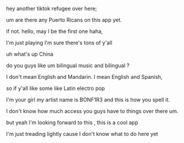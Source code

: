 <!-- 嘿，我也是从抖音（TikTok）过来的 “难民” 一枚。 -->
hey another tiktok refugee over here;

<!-- 嗯，这个应用程序上现在有波多黎各人吗？
在这句话中，“yet” 用作副词，置于句尾，具有以下作用和含义：
强调时间相关性：它常与现在完成时或一般现在时连用，表达 “到目前为止”“迄今为止” 的意思 ，用于询问在当前这个时间点，是否已经有波多黎各人出现在这个应用程序上。
 -->
um are there any Puerto Ricans on this app yet.

<!-- 要是还没有的话，你们好呀，我能成为第一个（在这个应用上的波多黎各人）吗，哈哈。 -->
if not. hello, may I be the first one haha,   

<!-- 我只是开个玩笑，我肯定你们（平台上）有很多（波多黎各人） 。
“just playing” 常见意思为 “只是开个玩笑”“只是闹着玩”
“y'all” 是一个非正式的英语词汇，是 “you all” 的缩写形式 ，主要在美国南部和一些非洲裔美国人社区使用，意为 “你们所有人”“大家” ，在口语交流中使用很频繁，让对话显得更加亲切、随意 
 -->
I'm just playing I'm sure there's tons of y'all

uh what's up China

<!-- 
bilingual英式读音 [ˌbaɪˈlɪŋɡwəl]，美式读音 [ˌbaɪˈlɪŋɡwəl]。
“bilingual” 作形容词时，意思是 “（能说）两种语言的；双语的”
 -->
do you guys like um bilingual music and bilingual ?

I don't mean English and Mandarin. I mean English and Spanish, 

<!-- 所以如果你们喜欢某些（音乐），比如说拉丁电子流行乐 -->
so if y'all like some like Latin electro pop

<!-- 我就是你们要找的人，我的艺名是 BONF1R3 ，拼写就是这样。 -->
I'm your girl my artist name is BONF1R3 and this is how you spell it.

<!-- 我不知道你们在那边对各类事物的接触 / 了解程度有多少，嗯。
这里 “access” 常见含义为 “接近；进入；使用；接触” ，在本句语境中可理解为对事物的接触或了解。 -->
I don't know how much access you guys have to things over there um.

but yeah I'm looking forward to this , this is a cool app

<!-- 我只是小心翼翼的，因为我还不知道在这儿该做些什么。
“treading lightly” 的音标：英 [ˈtredɪŋ ˈlaɪtli]；美 [ˈtredɪŋ ˈlaɪtli] 。
“tread lightly” 字面意思是 “轻轻地走”，常引申为 “小心翼翼行事；谨慎处理
 -->
I'm just treading lightly cause I don't know what to do here yet
